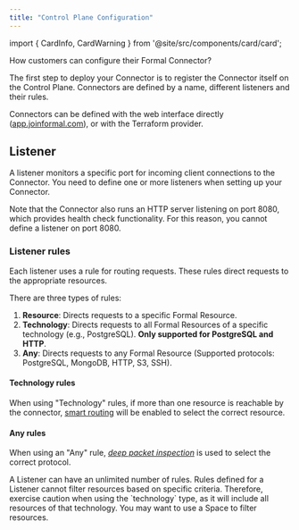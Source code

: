 ```yaml
---
title: "Control Plane Configuration"
---
```


import { CardInfo, CardWarning } from '@site/src/components/card/card';

<span className="page-description">How customers can configure their Formal Connector?</span>

The first step to deploy your Connector is to register the Connector itself on the Control Plane. Connectors are defined by a name, different listeners and their rules.

Connectors can be defined with the web interface directly ([app.joinformal.com](https://app.joinformal.com)), or with the Terraform provider.

## Listener

A listener monitors a specific port for incoming client connections to the Connector. You need to define one or more listeners when setting up your Connector.

<CardInfo>
Note that the Connector also runs an HTTP server listening on port 8080, which provides health check functionality. For this reason, you cannot define a listener on port 8080.
</CardInfo>

### Listener rules

Each listener uses a rule for routing requests. These rules direct requests to the appropriate resources.

There are three types of rules:

1. **Resource**: Directs requests to a specific Formal Resource.
2. **Technology**: Directs requests to all Formal Resources of a specific technology (e.g., PostgreSQL). **Only supported for PostgreSQL and HTTP**.
3. **Any**: Directs requests to any Formal Resource (Supported protocols: PostgreSQL, MongoDB, HTTP, S3, SSH).

#### Technology rules

When using "Technology" rules, if more than one resource is reachable by the connector, [smart routing](/using-formal-connector/smart-routing) will be enabled to select the correct resource.

#### Any rules

When using an "Any" rule, [_deep packet inspection_](https://en.wikipedia.org/wiki/Deep_packet_inspection) is used to select the correct protocol.

<CardInfo>
A Listener can have an unlimited number of rules.
</CardInfo>

<CardWarning   Warning>
Rules defined for a Listener cannot filter resources based on specific criteria. Therefore, exercise caution when using the `technology` type, as it will include all resources of that technology. You may want to use a Space to filter resources.
</CardWarning>
